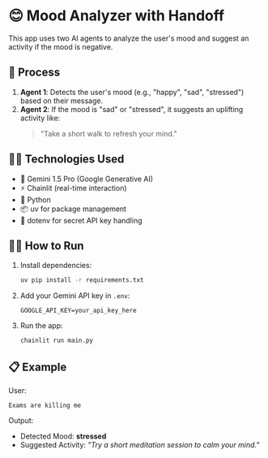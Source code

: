 # 😊 Mood Analyzer with Handoff

This app uses two AI agents to analyze the user's mood and suggest an activity if the mood is negative.

## 🔄 Process

1. **Agent 1**: Detects the user's mood (e.g., "happy", "sad", "stressed") based on their message.
2. **Agent 2**: If the mood is "sad" or "stressed", it suggests an uplifting activity like:
   > "Take a short walk to refresh your mind."

## 👩‍💻 Technologies Used

- 🧠 Gemini 1.5 Pro (Google Generative AI)
- ⚡ Chainlit (real-time interaction)
- 🐍 Python
- 📦 uv for package management
- 🔐 dotenv for secret API key handling

## 🏃‍♀️ How to Run

1. Install dependencies:
   ```bash
   uv pip install -r requirements.txt
   ```

2. Add your Gemini API key in `.env`:
   ```
   GOOGLE_API_KEY=your_api_key_here
   ```

3. Run the app:
   ```bash
   chainlit run main.py
   ```

## 📋 Example

User:  
```
Exams are killing me
```

Output:  
- Detected Mood: **stressed**
- Suggested Activity: *"Try a short meditation session to calm your mind."*
